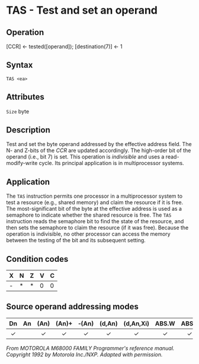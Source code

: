 # TAS - Test and set an operand

## Operation
[CCR] ← tested([operand]); [destination(7)] ← 1

## Syntax
```assembly
TAS <ea>
```

## Attributes
`Size` byte

## Description
Test and set the byte operand addressed by the effective address
field. The N- and Z-bits of the *CCR* are updated accordingly. The
high-order bit of the operand (i.e., bit 7) is set. This operation is
*indivisible* and uses a read-modify-write cycle. Its principal
application is in multiprocessor systems.

## Application
The `TAS` instruction permits one processor in a multiprocessor
system to test a resource (e.g., shared memory) and claim the
resource if it is free. The most-significant bit of the byte at the
effective address is used as a semaphore to indicate whether the
shared resource is free. The `TAS` instruction reads the semaphore
bit to find the state of the resource, and then sets the semaphore
to claim the resource (if it was free). Because the operation is
indivisible, no other processor can access the memory between
the testing of the bit and its subsequent setting.

## Condition codes
|X|N|Z|V|C|
|--|--|--|--|--|
|-|*|*|0|0|

## Source operand addressing modes
|Dn|An|(An)|(An)+|&#x2011;(An)|(d,An)|(d,An,Xi)|ABS.W|ABS.L|(d,PC)|(d,PC,Xn)|imm|
|:-:|:-:|:-:|:-:|:-:|:-:|:-:|:-:|:-:|:-:|:-:|:-:|
|✓||✓|✓|✓|✓|✓|✓|✓||||

*From MOTOROLA M68000 FAMILY Programmer's reference manual. Copyright 1992 by Motorola Inc./NXP. Adapted with permission.*